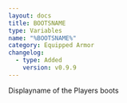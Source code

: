 ```yaml
---
layout: docs
title: BOOTSNAME
type: Variables
name: "%BOOTSNAME%"
category: Equipped Armor
changelog:
  - type: Added
    version: v0.9.9
---
```

Displayname of the Players boots

